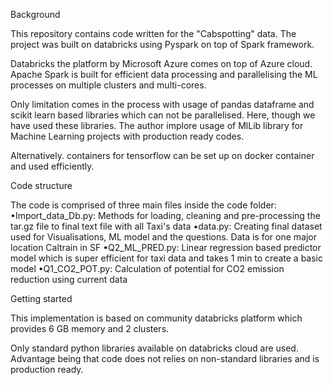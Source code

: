 Background

This repository contains code written for the "Cabspotting" data. 
The project was built on databricks using Pyspark on top of Spark framework.

Databricks the platform by Microsoft Azure comes on top of Azure cloud.
Apache Spark is built for efficient data processing and parallelising the ML processes on multiple clusters and multi-cores.

Only limitation comes in the process with usage of pandas dataframe and scikit learn based libraries which can not be parallelised.
Here, though we have used these libraries.
The author implore usage of MlLib library for Machine Learning projects with production ready codes.

Alternatively. containers for tensorflow can be set up on docker container and used efficiently.

Code structure

The code is comprised of three main files inside the code folder:
•Import_data_Db.py: Methods for loading, cleaning and pre-processing the tar.gz file to final text file with all Taxi's data
•data.py: Creating final dataset used for Visualisations, ML model and the questions. Data is for one major location Caltrain in SF
•Q2_ML_PRED.py: Linear regression based predictor model which is super efficient for taxi data and takes 1 min to create a basic model
•Q1_CO2_POT.py: Calculation of potential for CO2 emission reduction using current data

Getting started

This implementation is based on community databricks platform which provides 6 GB memory and 2 clusters.

Only standard python libraries available on databricks cloud are used.
Advantage being that code does not relies on non-standard libraries and is production ready.
